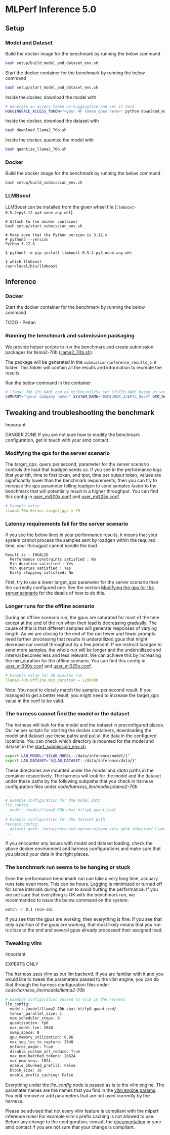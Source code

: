 # MLPerf Inference 5.0

## Setup

### Model and Dataset

Build the docker image for the benchmark by running the below command

```bash
bash setup/build_model_and_dataset_env.sh
```

Start the docker container for the benchmark by running the below command

```bash
bash setup/start_model_and_dataset_env.sh
```

Inside the docker, download the model with

```bash
# Generate an access token on huggingface and set it here
HUGGINGFACE_ACCESS_TOKEN="<your HF token goes here>" python download_model.py
```

Inside the docker, download the dataset with

```bash
bash download_llama2_70b.sh
```

Inside the docker, quantize the model with

```bash
bash quantize_llama2_70b.sh
```

### Docker

Build the docker image for the benchmark by running the below command

```bash
bash setup/build_submission_env.sh
```

### LLMBoost

LLMBoost can be installed from the given wheel file (`llmboost-0.5.2+py3.12-py3-none-any.whl`).
```
# Attach to the docker container
bash setup/start_submission_env.sh

# Make sure that the Python version is 3.12.x
# python3 --version
Python 3.12.8

$ python3 -m pip install llmboost-0.5.2-py3-none.any.whl

$ which llmboost
/usr/local/bin/llmboost
```

## Inference

### Docker

Start the docker container for the benchmark by running the below command 

TODO - Peiran

### Running the benchmark and submission packaging
     
We provide helper scripts to run the benchmark and create submission packages for llama2-70b ([llama2_70b.sh](./submission/llama2_70b.sh)).

The package will be generated in the `submission/inference_results_5.0` folder. This folder will contain all the results and information to recreate the results.

Run the below command in the container

```bash
# llama2_70b GPU_NAME can be mi300x/mi325x set SYSTEM_NAME based on your hardware you use
COMPANY="<your company name>" SYSTEM_NAME="8xMI300X_2xEPYC_9554" GPU_NAME="mi300x" bash /lab-mlperf-inference/submission/llama2_70b.sh
```

## Tweaking and troubleshooting the benchmark

> [!IMPORTANT]
> DANGER ZONE
> If you are not sure how to modify the benchmark configuration, get in touch with your amd contact.

### Modifying the qps for the server scenario

The target_qps, query per second, parameter for the server scenario controls the load that loadgen sends us. If you see in the performance logs that your ttft, time to first token, and tpot, time per output token, values are significantly lower than the benchmark requirements, then you can try to increase the qps parameter telling loadgen to send samples faster to the benchmark that will potentially result in a higher throughput. You can find this config in [user_mi300x.conf](./code/user_mi300x.conf) and [user_mi325x.conf](./code/user_mi325x.conf).

```yml
# Example value
llama2-70b.Server.target_qps = 79
```

### Latency requirements fail for the server scenario

If you see the below lines in your performance results, it means that your system cannot process the samples sent by loadgen within the required time, your througput cannot handle the load.

```
Result is : INVALID
  Performance constraints satisfied : No
  Min duration satisfied : Yes
  Min queries satisfied : Yes
  Early stopping satisfied: No
```

First, try to use a lower target_qps parameter for the server scenario than the currently configured one. See the section [Modifying the qps for the server scenario](###-Modifying-the-qps-for-the-server-scenario) for the details of how to do this.

### Longer runs for the offline scenario

During an offline scenario run, the gpus are saturated for most of the time except at the end of the run when their load is decreasing gradually. The cause of this is that different samples will generate responses of varying length. As we are closing to the end of the run fewer and fewer prompts need further processing that results in underutilized gpus that might decrease our overall throughput by a few percent. If we instruct loadgen to send more samples, the whole run will be longer and the underutilized end interval becomes less and less relevant. We can achieve this by increasing the min_duration for the offline scenario. You can find this config in [user_mi300x.conf](./code/user_mi300x.conf) and [user_mi325x.conf](./code/user_mi325x.conf).

```yml
# Example value for 20 minutes run
llama2-70b.Offline.min_duration = 1200000
```

Note: You need to closely match the samples per second result. If you managed to get a better result, you might need to increase the target_qps value in the conf to be valid.

### The harness cannot find the model or the dataset

The harness will look for the model and the dataset in preconfigured places. Our helper scripts for starting the docker containers, downloading the model and dataset use these paths and put all the data in the configured locations. You can check which directory is mounted for the model and dataset in the [start_submission_env.sh](./setup/start_submission_env.sh)

```bash
export LAB_MODEL="${LAB_MODEL:-/data/inference/model/}"
export LAB_DATASET="${LAB_DATASET:-/data/inference/data/}"
```

These directories are mounted under the _/model_ and _/data_ paths in the container respectively. The harness will look for the model and the dataset under these paths by the following subpaths that you check in harness configuration files under _code/harness_llm/models/llama2-70b_

```yml
...
# Example configuration for the model path
llm_config:
  model: /model/llama2-70b-chat-hf/fp8_quantized/
...
# Example configuration for the dataset path
harness_config:
  dataset_path: /data/processed-openorca/open_orca_gpt4_tokenized_llama.sampled_24576.pkl
...
```
If you encounter any issues with model and dataset loading, check the above docker environment and harness configurations and make sure that you placed your data in the right places.

### The benchmark run seems to be hanging or stuck

Even the performance benchmark run can take a very long time, accuary runs take even more. This can be hours. Logging is minimized or turned off for some intervals during the run to avoid hurting the performance. If you are not sure that everything is OK with the benchmark run, we recommended to issue the below command on the system.

```bash
watch -n 0.1 rocm-smi
```

If you see that the gpus are working, then everything is fine. If you see that only a portion of the gpus are working, that most likely means that you run is close to the end and several gpus already processed their assigned load.

### Tweaking vllm

> [!IMPORTANT]
> EXPERTS ONLY

The harness uses [vllm](https://github.com/vllm-project/vllm) as our llm backend. If you are familiar with it and you would like to tweak the parameters passed to the vllm engine, you can do that through the harness configuration files under _code/harness_llm/models/llama2-70b_

```bash
# Example configuration passed to vllm in the harness
llm_config:
  model: /model/llama2-70b-chat-hf/fp8_quantized/
  tensor_parallel_size: 1
  num_scheduler_steps: 9
  quantization: fp8
  max_model_len: 2048
  swap_space: 0
  gpu_memory_utilization: 0.96
  max_seq_len_to_capture: 2048
  enforce_eager: True
  disable_custom_all_reduce: True
  max_num_batched_tokens: 26624
  max_num_seqs: 1024
  enable_chunked_prefill: False
  block_size: 16
  enable_prefix_caching: False
```

Everything under the _llm_config_ node is passed as is to the vllm engine. The paramater names are the names that you find in the [vllm engine params](https://github.com/vllm-project/vllm/blob/83481ceb499b105b11e7ae1507a409c6f7711bfa/vllm/engine/arg_utils.py#L89). You edit remove or add parameters that are not used currently by the harness. 

Please be advised that not every vllm feature is compliant with the mlperf inference rules! For example vllm's prefix caching is not allowed to use. Before any change to the configuration, consult the [documentation](https://github.com/mlcommons/inference_policies/blob/master/inference_rules.adoc) or your amd contact if you are not sure that your change is compliant.
